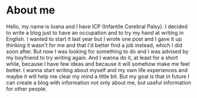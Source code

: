 # About me

Hello, my name is Ioana and I have ICP (Infantile Cerebral Palsy).
I decided to write a blog just to have an occupation and to try my hand at writing in English.
I wanted to start it last year but I wrote one post and I gave it up thinking it wasn't for me and that I'd better find a job instead, which I did soon after.
But now I was looking for something to do and I was advised by my boyfriend to try writing again.
And I wanna do it, at least for a short while, because I have few ideas and because it will somehow make me feel better.
I wanna start writing about myself and my own life experiences and maybe it will help me clear my mind a little bit.
But my goal is that in future I can create a blog with information not only about me, but useful information for other people.
